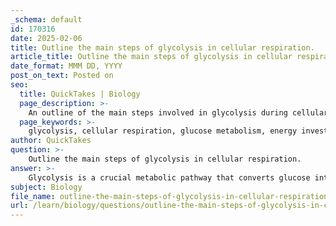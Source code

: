 ```yaml
---
_schema: default
id: 170316
date: 2025-02-06
title: Outline the main steps of glycolysis in cellular respiration.
article_title: Outline the main steps of glycolysis in cellular respiration.
date_format: MMM DD, YYYY
post_on_text: Posted on
seo:
  title: QuickTakes | Biology
  page_description: >-
    An outline of the main steps involved in glycolysis during cellular respiration, detailing the energy investment and payoff phases, key enzymes, and the products formed.
  page_keywords: >-
    glycolysis, cellular respiration, glucose metabolism, energy investment phase, energy payoff phase, pyruvate, ATP, NADH, enzyme catalysis, metabolic pathway
author: QuickTakes
question: >-
    Outline the main steps of glycolysis in cellular respiration.
answer: >-
    Glycolysis is a crucial metabolic pathway that converts glucose into pyruvate, and it consists of ten distinct steps. These steps can be divided into two main phases: the energy investment phase and the energy payoff phase. Here’s an outline of the main steps involved in glycolysis:\n\n### Energy Investment Phase (Steps 1-5)\n1. **Phosphorylation of Glucose**: A phosphate group from ATP is transferred to glucose, forming glucose-6-phosphate (G6P). This step is catalyzed by the enzyme hexokinase.\n   \n2. **Isomerization**: Glucose-6-phosphate is converted into fructose-6-phosphate (F6P) by the enzyme phosphoglucose isomerase.\n\n3. **Second Phosphorylation**: Another phosphate group from ATP is added to fructose-6-phosphate, resulting in fructose-1,6-bisphosphate (F1,6BP). This reaction is catalyzed by phosphofructokinase, a key regulatory step in glycolysis.\n\n4. **Cleavage**: The six-carbon fructose-1,6-bisphosphate is split into two three-carbon molecules: dihydroxyacetone phosphate (DHAP) and glyceraldehyde-3-phosphate (G3P) by the enzyme aldolase.\n\n5. **Isomerization of DHAP**: Dihydroxyacetone phosphate is converted into glyceraldehyde-3-phosphate, so now there are two molecules of G3P available for the next steps.\n\n### Energy Payoff Phase (Steps 6-10)\n6. **Oxidation and Phosphorylation**: Each G3P is oxidized, and NAD+ is reduced to NADH. A phosphate group is added to form 1,3-bisphosphoglycerate (1,3-BPG) through the action of the enzyme glyceraldehyde-3-phosphate dehydrogenase.\n\n7. **ATP Generation**: The high-energy phosphate group from 1,3-bisphosphoglycerate is transferred to ADP, forming ATP and producing 3-phosphoglycerate (3-PG) via the enzyme phosphoglycerate kinase.\n\n8. **Conversion to 2-Phosphoglycerate**: 3-Phosphoglycerate is converted into 2-phosphoglycerate (2-PG) by the enzyme phosphoglycerate mutase.\n\n9. **Dehydration**: 2-Phosphoglycerate is dehydrated to form phosphoenolpyruvate (PEP) by the enzyme enolase.\n\n10. **Final ATP Generation**: The high-energy phosphate group from phosphoenolpyruvate is transferred to ADP, producing a second molecule of ATP and yielding pyruvate, catalyzed by the enzyme pyruvate kinase.\n\n### Summary of Products\nAt the end of glycolysis, the net products from one molecule of glucose are:\n- 2 molecules of pyruvate\n- 2 molecules of NADH\n- 2 molecules of ATP (net gain, as 4 ATP are produced but 2 are consumed)\n\nGlycolysis occurs in the cytoplasm of both prokaryotic and eukaryotic cells and can proceed in the absence of oxygen, making it a fundamental pathway for energy production in various organisms.
subject: Biology
file_name: outline-the-main-steps-of-glycolysis-in-cellular-respiration.md
url: /learn/biology/questions/outline-the-main-steps-of-glycolysis-in-cellular-respiration
---
```


&nbsp;